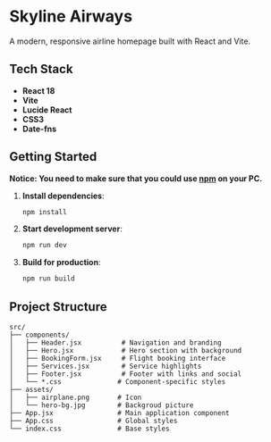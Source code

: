# Skyline Airways

A modern, responsive airline homepage built with React and Vite.

## Tech Stack

- **React 18**
- **Vite**
- **Lucide React**
- **CSS3**
- **Date-fns**

## Getting Started

**Notice: You need to make sure that you could use [npm](https://nodejs.org/en/download) on your PC.**

1. **Install dependencies**:

   ```bash
   npm install
   ```

2. **Start development server**:

   ```bash
   npm run dev
   ```

3. **Build for production**:

   ```bash
   npm run build
   ```

## Project Structure

```
src/
├── components/
│   ├── Header.jsx          # Navigation and branding
│   ├── Hero.jsx            # Hero section with background
│   ├── BookingForm.jsx     # Flight booking interface
│   ├── Services.jsx        # Service highlights
│   ├── Footer.jsx          # Footer with links and social
│   └── *.css              # Component-specific styles
├── assets/
│   ├── airplane.png       # Icon
│   └── hero-bg.jpg        # Backgroud picture
├── App.jsx                # Main application component
├── App.css                # Global styles
└── index.css              # Base styles
```

